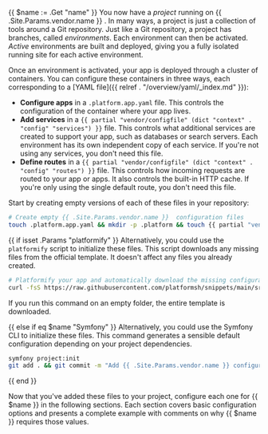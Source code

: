 {{ $name := .Get "name" }}
You now have a *project* running on {{ .Site.Params.vendor.name }} .
In many ways, a project is just a collection of tools around a Git repository.
Just like a Git repository, a project has branches, called *environments*.
Each environment can then be activated.
*Active* environments are built and deployed,
giving you a fully isolated running site for each active environment.

Once an environment is activated, your app is deployed through a cluster of containers.
You can configure these containers in three ways, each corresponding to a [YAML file]({{ relref . "/overview/yaml/_index.md" }}):

- **Configure apps** in a `.platform.app.yaml` file.
  This controls the configuration of the container where your app lives.
- **Add services** in a `{{ partial "vendor/configfile" (dict "context" . "config" "services") }}` file.
  This controls what additional services are created to support your app,
  such as databases or search servers.
  Each environment has its own independent copy of each service.
  If you're not using any services, you don't need this file.
- **Define routes** in a `{{ partial "vendor/configfile" (dict "context" . "config" "routes") }}` file.
  This controls how incoming requests are routed to your app or apps.
  It also controls the built-in HTTP cache.
  If you're only using the single default route, you don't need this file.

Start by creating empty versions of each of these files in your repository:

```bash
# Create empty {{ .Site.Params.vendor.name }}  configuration files
touch .platform.app.yaml && mkdir -p .platform && touch {{ partial "vendor/configfile" (dict "context" . "config" "routes") }}{{ if not (.Get "noService") }} && touch {{ partial "vendor/configfile" (dict "context" . "config" "services") }}{{ end }}
```

{{ if isset .Params "platformify" }}
Alternatively, you could use the `platformify` script to initialize these files.
This script downloads any missing files from the official template.
It doesn't affect any files you already created.

```bash
# Platformify your app and automatically download the missing configuration files
curl -fsS https://raw.githubusercontent.com/platformsh/snippets/main/src/platformify.sh | { bash /dev/fd/3 -t {{(.Get "platformify")}} ; } 3<&0
```

If you run this command on an empty folder, the entire template is downloaded.

{{ else if eq $name "Symfony" }}
Alternatively, you could use the Symfony CLI to initialize these files.
This command generates a sensible default configuration depending on your project
dependencies.

```bash
symfony project:init
git add . && git commit -m "Add {{ .Site.Params.vendor.name }} configuration files"
```

{{ end }}

Now that you've added these files to your project,
configure each one for {{ $name }} in the following sections.
Each section covers basic configuration options and presents a complete example
with comments on why {{ $name }} requires those values.
